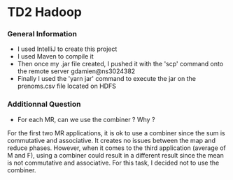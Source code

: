# TD2 Hadoop

### General Information

+ I used IntelliJ to create this project
+ I used Maven to compile it
+ Then once my .jar file created, I pushed it with the 'scp' command onto the remote server gdamien@ns3024382
+ Finally I used the 'yarn jar' command to execute the jar on the prenoms.csv file located on HDFS

### Additionnal Question

+ For each MR, can we use the combiner ? Why ?

For the first two MR applications, it is ok to use a combiner since the sum is commutative and associative. It creates no issues between the map and reduce phases. However, when it comes to the third application (average of M and F), using a combiner could result in a different result since the mean is not commutative and associative. For this task, I decided not to use the combiner.
